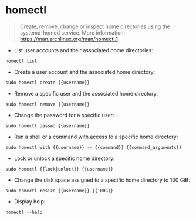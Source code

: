 # homectl

> Create, remove, change or inspect home directories using the systemd-homed service.
> More information: <https://man.archlinux.org/man/homectl.1>.

- List user accounts and their associated home directories:

`homectl list`

- Create a user account and the associated home directory:

`sudo homectl create {{username}}`

- Remove a specific user and the associated home directory:

`sudo homectl remove {{username}}`

- Change the password for a specific user:

`sudo homectl passwd {{username}}`

- Run a shell or a command with access to a specific home directory:

`sudo homectl with {{username}} -- {{command}} {{command_arguments}}`

- Lock or unlock a specific home directory:

`sudo homectl {{lock|unlock}} {{username}}`

- Change the disk space assigned to a specific home directory to 100 GiB:

`sudo homectl resize {{username}} {{100G}}`

- Display help:

`homectl --help`
